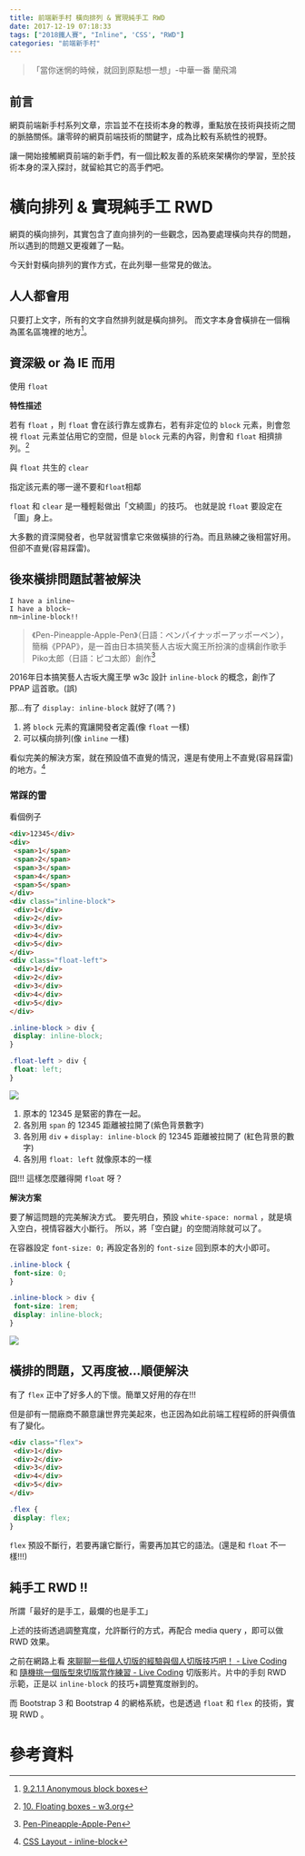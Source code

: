 ```yaml
---
title: 前端新手村 橫向排列 & 實現純手工 RWD
date: 2017-12-19 07:18:33
tags: ["2018鐵人賽", "Inline", 'CSS', "RWD"]
categories: "前端新手村"
---
```

> 「當你迷惘的時候，就回到原點想一想」-中華一番 蘭飛鴻

## 前言

網頁前端新手村系列文章，宗旨並不在技術本身的教導，重點放在技術與技術之間的脈胳關係。讓零碎的網頁前端技術的關鍵字，成為比較有系統性的視野。

讓一開始接觸網頁前端的新手們，有一個比較友善的系統來架構你的學習，至於技術本身的深入探討，就留給其它的高手們吧。

# 橫向排列 & 實現純手工 RWD

網頁的橫向排列，其實包含了直向排列的一些觀念，因為要處理橫向共存的問題，所以遇到的問題又更複雜了一點。

今天針對橫向排列的實作方式，在此列舉一些常見的做法。

## 人人都會用

只要打上文字，所有的文字自然排列就是橫向排列。
而文字本身會橫排在一個稱為匿名區塊裡的地方[^1]。

## 資深級 or 為 IE 而用

使用 `float`

**特性描述**

若有 `float` ，則 `float` 會在該行靠左或靠右，若有非定位的 `block` 元素，則會忽視 `float` 元素並佔用它的空間，但是 `block` 元素的內容，則會和 `float` 相擠排列。[^2]

與 `float` 共生的 `clear`

指定該元素的哪一邊不要和`float`相鄰

`float` 和 `clear` 是一種輕鬆做出「文繞圖」的技巧。
也就是說 `float` 要設定在「圖」身上。

大多數的資深開發者，也早就習慣拿它來做橫排的行為。而且熟練之後相當好用。但卻不直覺(容易踩雷)。


## 後來橫排問題試著被解決

```
I have a inline~
I have a block~
nm~inline-block!!
```

> 《Pen-Pineapple-Apple-Pen》（日語：ペンパイナッポーアッポーペン），簡稱《PPAP》，是一首由日本搞笑藝人古坂大魔王所扮演的虛構創作歌手Piko太郎（日語：ピコ太郎）創作[^3]

2016年日本搞笑藝人古坂大魔王學 w3c 設計 `inline-block` 的概念，創作了 PPAP 這首歌。(誤)

那...有了 `display: inline-block` 就好了(嗎？)

1. 將 `block` 元素的寬讓開發者定義(像 `float` 一樣)
2. 可以橫向排列(像 `inline` 一樣)

看似完美的解決方案，就在預設值不直覺的情況，還是有使用上不直覺(容易踩雷)的地方。[^4]

### 常踩的雷

看個例子

```html
<div>12345</div>
<div>
 <span>1</span>
 <span>2</span>
 <span>3</span>
 <span>4</span>
 <span>5</span>
</div>
<div class="inline-block">
 <div>1</div>
 <div>2</div>
 <div>3</div>
 <div>4</div>
 <div>5</div>
</div>
<div class="float-left">
 <div>1</div>
 <div>2</div>
 <div>3</div>
 <div>4</div>
 <div>5</div>
</div>
```

```CSS
.inline-block > div {
 display: inline-block;
}

.float-left > div {
 float: left;
}
```

![](https://i.imgur.com/aAs852U.png)



1. 原本的 12345 是緊密的靠在一起。
1. 各別用 `span` 的 12345 距離被拉開了(紫色背景數字)
1. 各別用 `div` + `display: inline-block` 的 12345 距離被拉開了 (紅色背景的數字)
1. 各別用 `float: left` 就像原本的一樣

囧!!!
這樣怎麼離得開 `float` 呀？

**解決方案**

要了解這問題的完美解決方式。
要先明白，預設 `white-space: normal` ，就是填入空白，視情容器大小斷行。
所以，將「空白鍵」的空間消除就可以了。

在容器設定 `font-size: 0;` 再設定各別的 `font-size` 回到原本的大小即可。

```CSS
.inline-block {
 font-size: 0;
}

.inline-block > div {
 font-size: 1rem;
 display: inline-block;
}
```
![](https://i.imgur.com/JmS1xHX.png)


## 橫排的問題，又再度被...順便解決

有了 `flex` 正中了好多人的下懷。簡單又好用的存在!!!

但是卻有一間廠商不願意讓世界完美起來，也正因為如此前端工程程師的肝與價值有了變化。

```html
<div class="flex">
 <div>1</div>
 <div>2</div>
 <div>3</div>
 <div>4</div>
 <div>5</div>
</div>
```

```CSS
.flex {
 display: flex;
}
```

`flex` 預設不斷行，若要再讓它斷行，需要再加其它的語法。(還是和 `float` 不一樣!!!)


## 純手工 RWD !!

所謂「最好的是手工，最爛的也是手工」

上述的技術透過調整寬度，允許斷行的方式，再配合 media query ，即可以做 RWD 效果。

之前在網路上看 [來聊聊一些個人切版的經驗與個人切版技巧吧！ - Live Coding](https://www.facebook.com/LiveCoding.tw/videos/1669445373356989/) 和 [隨機挑一個版型來切版當作練習 - Live Coding](https://www.facebook.com/LiveCoding.tw/videos/1672348406400019/) 切版影片。片中的手刻 RWD 示範，正是以 `inline-block` 的技巧+調整寬度辦到的。

而 Bootstrap 3 和 Bootstrap 4 的網格系統，也是透過 `float` 和 `flex` 的技術，實現 RWD 。

# 參考資料
[^1]: [9.2.1.1 Anonymous block boxes](https://www.w3.org/TR/CSS22/visuren.html#anonymous-block-level)
[^2]: [10. Floating boxes - w3.org](https://www.w3.org/TR/CSS3-box/#float)
[^3]: [Pen-Pineapple-Apple-Pen](https://zh.wikipedia.org/wiki/Pen-Pineapple-Apple-Pen)
[^4]: [CSS Layout - inline-block](https://www.w3schools.com/CSS/CSS_inline-block.asp)
